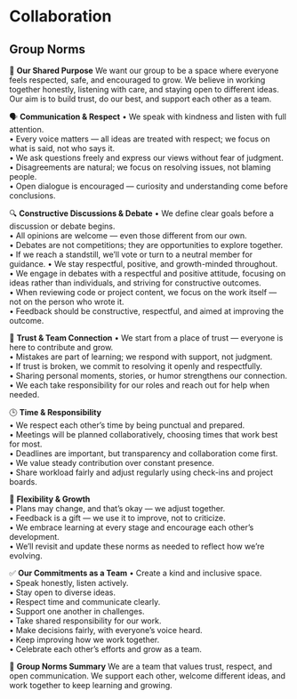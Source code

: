 # Collaboration

## Group Norms

💠 **Our Shared Purpose**
We want our group to be a space where everyone feels respected, safe, and
encouraged to grow. We believe in working together honestly, listening with
care, and staying open to different ideas. Our aim is to build trust, do our
best, and support each other as a team.

🗣️ **Communication & Respect**
• We speak with kindness and listen with full attention.  
• Every voice matters — all ideas are treated with respect; we focus on
what is said, not who says it.  
• We ask questions freely and express our views without fear of judgment.  
• Disagreements are natural; we focus on resolving issues, not blaming
people.  
• Open dialogue is encouraged — curiosity and understanding come before
conclusions.

🔍 **Constructive Discussions & Debate**
• We define clear goals before a discussion or debate begins.  
• All opinions are welcome — even those different from our own.  
• Debates are not competitions; they are opportunities to explore together.  
• If we reach a standstill, we’ll vote or turn to a neutral member for guidance.
• We stay respectful, positive, and growth-minded throughout.  
• We engage in debates with a respectful and positive attitude, focusing on
ideas rather than individuals, and striving for constructive outcomes.  
• When reviewing code or project content, we focus on the work itself — not
on the person who wrote it.  
• Feedback should be constructive, respectful, and aimed at improving the
outcome.  

🤝 **Trust & Team Connection**
• We start from a place of trust — everyone is here to contribute and grow.  
• Mistakes are part of learning; we respond with support, not judgment.  
• If trust is broken, we commit to resolving it openly and respectfully.  
• Sharing personal moments, stories, or humor strengthens our connection.  
• We each take responsibility for our roles and reach out for help when
needed.  

🕒 **Time & Responsibility**  
• We respect each other’s time by being punctual and prepared.  
• Meetings will be planned collaboratively, choosing times that work best
for most.  
• Deadlines are important, but transparency and collaboration come first.  
• We value steady contribution over constant presence.  
• Share workload fairly and adjust regularly using check-ins and project
boards.

🔁 **Flexibility & Growth**  
• Plans may change, and that’s okay — we adjust together.  
• Feedback is a gift — we use it to improve, not to criticize.  
• We embrace learning at every stage and encourage each other’s
development.  
• We’ll revisit and update these norms as needed to reflect how we’re
evolving.  

✅ **Our Commitments as a Team**
• Create a kind and inclusive space.  
• Speak honestly, listen actively.  
• Stay open to diverse ideas.  
• Respect time and communicate clearly.  
• Support one another in challenges.  
• Take shared responsibility for our work.  
• Make decisions fairly, with everyone’s voice heard.  
• Keep improving how we work together.  
• Celebrate each other’s efforts and grow as a team.  

📌 **Group Norms Summary**
We are a team that values trust, respect, and open communication. We
support each other, welcome different ideas, and work together to keep
learning and growing.
